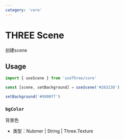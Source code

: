 ```yaml
---
category: 'core'
---
```


# THREE Scene

创建scene

## Usage

```ts
import { useScene } from 'useThree/core'

const [scene, setBackground] = useScene('#263238')

setBackground('#9900ff')
```

### `bgColor`

背景色

- 类型：Nubmer | String | Three.Texture
